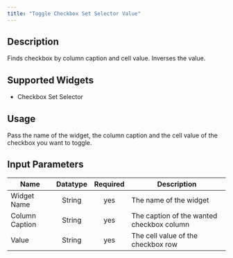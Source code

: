 ```yaml
---
title: "Toggle Checkbox Set Selector Value"
---
```

## Description
Finds checkbox by column caption and cell value. Inverses the value.

## Supported Widgets
 + Checkbox Set Selector

## Usage
Pass the name of the widget, the column caption and the cell value of the checkbox you want to toggle.

## Input Parameters

Name | Datatype | Required | Description
---- |:--------:| :-------:|---------------
Widget Name | String | yes | The name of the widget
Column Caption | String | yes | The caption of the wanted checkbox column
Value | String | yes | The cell value of the checkbox row
